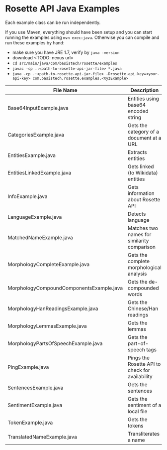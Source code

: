Rosette API Java Examples
=========================

Each example class can be run independently.

If you use Maven, everything should have been setup and you can start running the examples using `mvn exec:java`.
Otherwise you can compile and run these examples by hand:

- make sure you have JRE 1.7, verify by `java -version`
- download <TODO: nexus url>
- `cd src/main/java/com/basistech/rosette/examples`
- `javac -cp .:<path-to-rosette-api-jar-file> *.java`
- `java -cp .:<path-to-rosette-api-jar-file> -Drosette.api.key=<your-api-key> com.basistech.rosette.examples.<XyzExample>`
 
| File Name                                   | Description
| -------------                               |------------- 
| Base64InputExample.java                     | Entities using base64 encoded string
| CategoriesExample.java                      | Gets the category of a document at a URL
| EntitiesExample.java                        | Extracts entities
| EntitiesLinkedExample.java                  | Gets linked (to Wikidata) entities
| InfoExample.java                            | Gets information about Rosette API
| LanguageExample.java                        | Detects language
| MatchedNameExample.java                     | Matches two names for similarity comparison
| MorphologyCompleteExample.java              | Gets the complete morphological analysis
| MorphologyCompoundComponentsExample.java    | Gets the de-compounded words
| MorphologyHanReadingsExample.java           | Gets the Chinese/Han readings
| MorphologyLemmasExample.java                | Gets the lemmas
| MorphologyPartsOfSpeechExample.java         | Gets the part-of-speech tags
| PingExample.java                            | Pings the Rosette API to check for availability
| SentencesExample.java                       | Gets the sentences
| SentimentExample.java                       | Gets the sentiment of a local file
| TokenExample.java                           | Gets the tokens
| TranslatedNameExample.java                  | Transliterates a name

